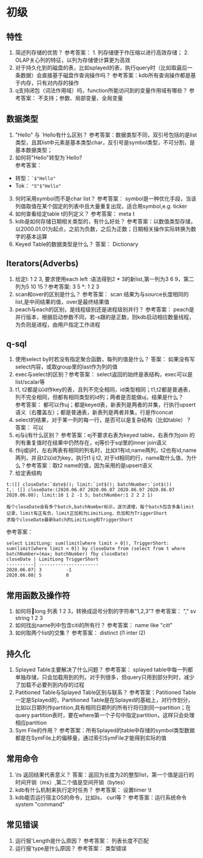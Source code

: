 # 初级
## 特性
1. 简述列存储的优势？ 参考答案： 1. 列存储便于作压缩以进行高效存储； 2. OLAP关心列的特征，以列为存储使计算更为高效
2. 对于持久化到的磁盘的表，比如splayed的表，执行query时（比如取最后一条数据）会直接基于磁盘作查询操作吗？
  参考答案：kdb所有查询操作都是基于内存，只有对内存的操作
3. q支持闭包（词法作用域）吗，function所能访问到的变量作用域有哪些？ 参考答案： 不支持；参数、局部变量、全局变量

## 数据类型
1. "Hello" 与 `Hello有什么区别？ 参考答案：数据类型不同，双引号包括的是list类型，且其list中元素是基本类型char，反引号是symbol类型，不可分割，是基本数据类型； 
2. 如何将"Hello"转型为`Hello?  
  参考答案：
  - 转型：``` `$"Hello" ```
  - Tok： ``` "S"$"Hello" ```

3. 何时采用symbol而不是char list？ 参考答案： symbol是一种优化手段，当该列值取值在某个固定的列表中且大量重复出现，适合用symbol,e.g. ticker
4. 如何查看给定table t的列定义？ 参考答案： meta t
5. kdb是如何存储日期相关类型的，有什么好处？ 参考答案：以数值类型存储，以2000.01.01为起点，之前为负数，之后为正数；日期相关操作实际转换为数字的基本运算
6. Keyed Table的数据类型是什么？ 答案： Dictionary

## Iterators(Adverbs)
1. 给定l: 1 2 3, 要求使用each left \:语法得到2 * 3的新list,第一列为3 6 9，第二列为5 10 15？参考答案: 3 5 *\: 1 2 3
2. scan和over的区别是什么？ 参考答案： scan 结果为与source长度相同的list,是中间结果的值，over是最终结果值
3. peach与each的区别，是线程级别还是进程级别并行？ 参考答案： peach是并行版本，根据启动参数不同，若-s跟的是正数，则kdb启动相应数量线程，为负则是进程，由用户指定工作进程

## q-sql
1. 使用select by时若没有指定聚合函数，每列的值是什么？ 答案： 如果没有写select内容，或取group里的last作为列的值
2. exec与select的区别？参考答案： select返回的始终是表结构，exec可以是list/scalar等
3. t1, t2都是以id作key的表，且列不完全相同，id类型相同；t1,t2都是普通表，列不完全相同，但都有相同类型的id列；两者是否能做uj，结果是什么？  
参考答案： 都可以作uj；都是keyed表，新表列是两者的并集，行执行upsert语义（右覆盖左）；都是普通表，新表列是两者并集，行是作concat
4. select的结果，对于某一列的每一行，是否可以是复杂结构（比如table）？ 答案： 可以
5. ej与ij有什么区别？ 参考答案：ej不要求右表为keyed table，右表作为join 的列有重复值时在结果中仍然存在，ej等价于sql里的inner join语义
6. 作ij或lj时，左右两表有相同的列名时，比如t1有id,name两列，t2也有id,name两列，并且t2以id为key，执行t1 ij t2, 对于id相同的行，name取什么值，为什么？参考答案：取t2 name的值，因为采用的是upsert语义
7. 给定表结构
```
t:([] closeDate:`date$(); limit:`int$(); batchNumber:`int$())
t,: ([] closeDate:(2020.06.07 2020.06.07 2020.06.07 2020.06.07 2020.06.08); limit:10 1 2 -1 5; batchNumber:1 2 2 2 1)

每个closeDate会有多个batch,batchNumber标示，逐次递增，每个batch包含多条limit记录，limit有正有负，limit正加和为LimitLong，负加和为TriggerShort
求每个closeDate最新batch的LimitLong和TriggerShort
```
参考答案：
```
select LimitLong: sum(limit[where limit > 0]), TriggerShort: sum(limit[where limit < 0]) by closeDate from (select from t where batchNumber=(max; batchNumber) fby closeDate)
closeDate | LimitLong TriggerShort
----------| ----------------------
2020.06.07| 3         -1          
2020.06.08| 5         0
```

## 常用函数及操作符
1. 如何将long 列表 1 2 3，转换成逗号分割的字符串"1,2,3"? 参考答案： "," sv string 1 2 3
2. 如何找出name列中包含citi的所有行？ 参考答案： name like "*citi*"
3. 如何取两个list的交集？ 参考答案： distinct (l1 inter l2)

## 持久化
1. Splayed Table主要解决了什么问题？ 参考答案： splayed table中每一列都单独存储，只会加载用到的列，对于列很多，但query只用到部分列时，减少了加载不必要列到内存的过程
2. Patitioned Table与Splayed Table区别与联系？ 参考答案：Patitioned Table一定是Splayed的，Partitioned Table是在Splayed的基础上，对行作划分，比如以日期列作partition,具有相同日期列的所有行将归到同一partition；在query partition表时，要在where第一个子句中指定partition，这样只会处理相应partition
3. Sym File的作用？ 参考答案：所有Splayed的table中存储的symbol类型数据都是在SymFile上的偏移量，通过索引SymFile才能得到实际的值

## 常用命令
1. \ts 返回结果代表意义？ 答案：返回为长度为2的整型list，第一个值是运行的时间开销（ms）,第二个值是空间开销（bytes）
2. kdb有什么机制来执行定时任务？ 参考答案： 设置timer  \t
3. kdb能否运行宿主OS的命令，比如ls， curl等？ 参考答案：运行系统命令 system "command"

## 常见错误
1. 运行报'Length是什么原因？ 参考答案： 列表长度不匹配
2. 运行报'type是什么原因？ 参考答案： 类型错误